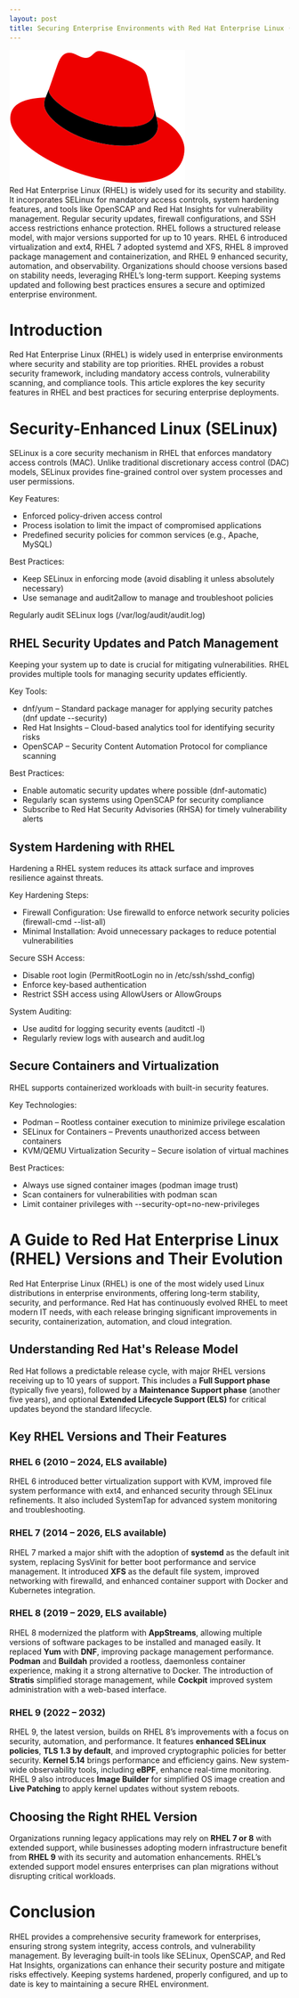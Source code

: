 ```yaml
---
layout: post
title: Securing Enterprise Environments with Red Hat Enterprise Linux (RHEL)
---
```

<div class="row">
    <div class="col-sm-2">
        <img src="/images/linux-red-hat.png" alt="Linux Red Hat logo"/>
    </div>
    <div class="col-sm-10">
        Red Hat Enterprise Linux (RHEL) is widely used for its security and stability.
        It incorporates SELinux for mandatory access controls, system hardening features, and tools like OpenSCAP and Red Hat Insights for vulnerability management.
        Regular security updates, firewall configurations, and SSH access restrictions enhance protection.
        RHEL follows a structured release model, with major versions supported for up to 10 years.
        RHEL 6 introduced virtualization and ext4, RHEL 7 adopted systemd and XFS, RHEL 8 improved package management and containerization,
        and RHEL 9 enhanced security, automation, and observability.
        Organizations should choose versions based on stability needs, leveraging RHEL’s long-term support.
        Keeping systems updated and following best practices ensures a secure and optimized enterprise environment.
    </div>
</div>

# Introduction

Red Hat Enterprise Linux (RHEL) is widely used in enterprise environments where security and stability are top priorities. RHEL provides a robust security framework, including mandatory access controls, vulnerability scanning, and compliance tools. This article explores the key security features in RHEL and best practices for securing enterprise deployments.

# Security-Enhanced Linux (SELinux)

SELinux is a core security mechanism in RHEL that enforces mandatory access controls (MAC). Unlike traditional discretionary access control (DAC) models, SELinux provides fine-grained control over system processes and user permissions.

Key Features:

* Enforced policy-driven access control
* Process isolation to limit the impact of compromised applications
* Predefined security policies for common services (e.g., Apache, MySQL)

Best Practices:

* Keep SELinux in enforcing mode (avoid disabling it unless absolutely necessary)
* Use semanage and audit2allow to manage and troubleshoot policies

Regularly audit SELinux logs (/var/log/audit/audit.log)

## RHEL Security Updates and Patch Management

Keeping your system up to date is crucial for mitigating vulnerabilities. RHEL provides multiple tools for managing security updates efficiently.

Key Tools:

* dnf/yum – Standard package manager for applying security patches (dnf update --security)
* Red Hat Insights – Cloud-based analytics tool for identifying security risks
* OpenSCAP – Security Content Automation Protocol for compliance scanning

Best Practices:

* Enable automatic security updates where possible (dnf-automatic)
* Regularly scan systems using OpenSCAP for security compliance
* Subscribe to Red Hat Security Advisories (RHSA) for timely vulnerability alerts

## System Hardening with RHEL

Hardening a RHEL system reduces its attack surface and improves resilience against threats.

Key Hardening Steps:

* Firewall Configuration: Use firewalld to enforce network security policies (firewall-cmd --list-all)
* Minimal Installation: Avoid unnecessary packages to reduce potential vulnerabilities

Secure SSH Access:

* Disable root login (PermitRootLogin no in /etc/ssh/sshd_config)
* Enforce key-based authentication
* Restrict SSH access using AllowUsers or AllowGroups

System Auditing:

* Use auditd for logging security events (auditctl -l)
* Regularly review logs with ausearch and audit.log

## Secure Containers and Virtualization

RHEL supports containerized workloads with built-in security features.

Key Technologies:

* Podman – Rootless container execution to minimize privilege escalation
* SELinux for Containers – Prevents unauthorized access between containers
* KVM/QEMU Virtualization Security – Secure isolation of virtual machines

Best Practices:

* Always use signed container images (podman image trust)
* Scan containers for vulnerabilities with podman scan
* Limit container privileges with --security-opt=no-new-privileges

# A Guide to Red Hat Enterprise Linux (RHEL) Versions and Their Evolution

Red Hat Enterprise Linux (RHEL) is one of the most widely used Linux distributions in enterprise environments, offering long-term stability, security, and performance. Red Hat has continuously evolved RHEL to meet modern IT needs, with each release bringing significant improvements in security, containerization, automation, and cloud integration.

## Understanding Red Hat's Release Model

Red Hat follows a predictable release cycle, with major RHEL versions receiving up to 10 years of support. This includes a **Full Support phase** (typically five years), followed by a **Maintenance Support phase** (another five years), and optional **Extended Lifecycle Support (ELS)** for critical updates beyond the standard lifecycle.

## Key RHEL Versions and Their Features

### RHEL 6 (2010 – 2024, ELS available)
RHEL 6 introduced better virtualization support with KVM, improved file system performance with ext4, and enhanced security through SELinux refinements. It also included SystemTap for advanced system monitoring and troubleshooting.

### RHEL 7 (2014 – 2026, ELS available)
RHEL 7 marked a major shift with the adoption of **systemd** as the default init system, replacing SysVinit for better boot performance and service management. It introduced **XFS** as the default file system, improved networking with firewalld, and enhanced container support with Docker and Kubernetes integration.

### RHEL 8 (2019 – 2029, ELS available)
RHEL 8 modernized the platform with **AppStreams**, allowing multiple versions of software packages to be installed and managed easily. It replaced **Yum** with **DNF**, improving package management performance. **Podman** and **Buildah** provided a rootless, daemonless container experience, making it a strong alternative to Docker. The introduction of **Stratis** simplified storage management, while **Cockpit** improved system administration with a web-based interface.

### RHEL 9 (2022 – 2032)
RHEL 9, the latest version, builds on RHEL 8’s improvements with a focus on security, automation, and performance. It features **enhanced SELinux policies**, **TLS 1.3 by default**, and improved cryptographic policies for better security. **Kernel 5.14** brings performance and efficiency gains. New system-wide observability tools, including **eBPF**, enhance real-time monitoring. RHEL 9 also introduces **Image Builder** for simplified OS image creation and **Live Patching** to apply kernel updates without system reboots.

## Choosing the Right RHEL Version

Organizations running legacy applications may rely on **RHEL 7 or 8** with extended support, while businesses adopting modern infrastructure benefit from **RHEL 9** with its security and automation enhancements. RHEL’s extended support model ensures enterprises can plan migrations without disrupting critical workloads.

# Conclusion

RHEL provides a comprehensive security framework for enterprises, ensuring strong system integrity, access controls, and vulnerability management. By leveraging built-in tools like SELinux, OpenSCAP, and Red Hat Insights, organizations can enhance their security posture and mitigate risks effectively. Keeping systems hardened, properly configured, and up to date is key to maintaining a secure RHEL environment.
